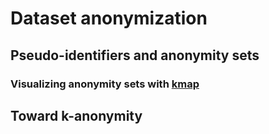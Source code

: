 # Dataset anonymization 

## Pseudo-identifiers and anonymity sets

### Visualizing anonymity sets with [kmap](https://github.com/gaborgulyas/kmap)




## Toward k-anonymity
